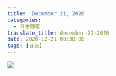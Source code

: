 ```yaml
---
title: 'December 21, 2020'
categories:
  - 日志随笔
translate_title: december-21-2020
date: 2020-12-21 08:38:00
tags: [日志]
---
```


![](/assets/img/blogimgs/family/happy_birthday.gif)

